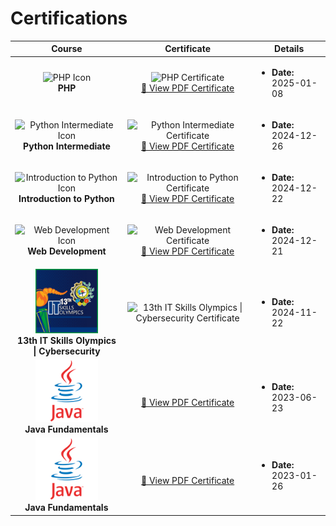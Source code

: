 # Certifications

<table>
  <thead>
    <tr>
      <th>Course</th>
      <th>Certificate</th>
      <th>Details</th>
    </tr>
  </thead>
  <tbody><tr>
      <td align="center"><img src="https://lecontent.sololearn.com/material-images/1018de70136d483ebc7a6f47efbc854a-5cd89a532f0d4e75a28bb81ad29fe1eb-1059.png" alt="PHP Icon" width="100"><br><strong>PHP</strong>
      </td>
      <td align="center"><img src="https://api2.sololearn.com/v2/certificates/CC-ROD7Y54O/image/png?t=638721412230894250" alt="PHP Certificate" width="450"><br><a href="https://www.sololearn.com/Certificate/CC-ROD7Y54O/pdf/" target="_blank">📄 View PDF Certificate</a></td>
      <td>
        <ul>
          <li><strong>Date:</strong> 2025-01-08</li>
        </ul>
      </td>
    </tr><tr>
      <td align="center"><img src="https://lecontent.sololearn.com/material-images/9a27a3791a09456d99100e138afdda96-PythonIntermediate.png" alt="Python Intermediate Icon" width="100"><br><strong>Python Intermediate</strong>
      </td>
      <td align="center"><img src="https://api2.sololearn.com/v2/certificates/CC-G1SRNCVY/image/png?t=638707993882465630" alt="Python Intermediate Certificate" width="450"><br><a href="https://www.sololearn.com/Certificate/CC-G1SRNCVY/pdf/" target="_blank">📄 View PDF Certificate</a></td>
      <td>
        <ul>
          <li><strong>Date:</strong> 2024-12-26</li>
        </ul>
      </td>
    </tr><tr>
      <td align="center"><img src="https://lecontent.sololearn.com/material-images/a0661e13ab5b47a5bc05dc171e14bd6d-python.png" alt="Introduction to Python Icon" width="100"><br><strong>Introduction to Python</strong>
      </td>
      <td align="center"><img src="https://api2.sololearn.com/v2/certificates/CC-XMWWR7UR/image/png?t=638705477326447710" alt="Introduction to Python Certificate" width="450"><br><a href="https://www.sololearn.com/Certificate/CC-XMWWR7UR/pdf/" target="_blank">📄 View PDF Certificate</a></td>
      <td>
        <ul>
          <li><strong>Date:</strong> 2024-12-22</li>
        </ul>
      </td>
    </tr><tr>
      <td align="center"><img src="https://lecontent.sololearn.com/material-images/63851450a2054ee7a73e58c18b155340-Webdevelopment.png" alt="Web Development Icon" width="100"><br><strong>Web Development</strong>
      </td>
      <td align="center"><img src="https://api2.sololearn.com/v2/certificates/CC-EETVZPT3/image/png?t=638703443291546260" alt="Web Development Certificate" width="450"><br><a href="https://www.sololearn.com/Certificate/CC-EETVZPT3/pdf/" target="_blank">📄 View PDF Certificate</a></td>
      <td>
        <ul>
          <li><strong>Date:</strong> 2024-12-21</li>
        </ul>
      </td>
    </tr><tr>
      <td align="center"><img src="cert/icon/13thITSkillsOlympics.jpg" alt="13th IT Skills Olympics | Cybersecurity Icon" width="100"><br><strong>13th IT Skills Olympics | Cybersecurity</strong>
      </td>
      <td align="center"><img src="cert/certificates/13thITSkillsOlympics.png" alt="13th IT Skills Olympics | Cybersecurity Certificate" width="450"></td>
      <td>
        <ul>
          <li><strong>Date:</strong> 2024-11-22</li>
        </ul>
      </td>
    </tr><tr>
      <td align="center"><img src="cert/icon/java_icon.png" alt="Java Fundamentals Icon" width="100"><br><strong>Java Fundamentals</strong>
      </td>
      <td align="center"><br><a href="cert/certificates/java_fundamentals2.pdf" target="_blank">📄 View PDF Certificate</a></td>
      <td>
        <ul>
          <li><strong>Date:</strong> 2023-06-23</li>
        </ul>
      </td>
    </tr><tr>
      <td align="center"><img src="cert/icon/java_icon.png" alt="Java Fundamentals Icon" width="100"><br><strong>Java Fundamentals</strong>
      </td>
      <td align="center"><br><a href="cert/certificates/java_fundamentals1.pdf" target="_blank">📄 View PDF Certificate</a></td>
      <td>
        <ul>
          <li><strong>Date:</strong> 2023-01-26</li>
        </ul>
      </td>
    </tr></tbody>
</table>